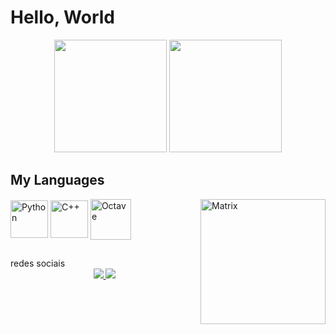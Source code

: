 # Hello, World

<div align = "center">
<img height = "180em" src = "https://github-readme-stats.vercel.app/api?username=JWchester&show_icons=true&theme=dark&include_all_commits=true&count_private=true" />
<img height = "180em" src = "https://github-readme-stats.vercel.app/api/top-langs/?username=JWchester&layout=compact&langs_count=7&theme=dark" />
</div>

## My Languages

<div align = "left">
<img style = "margin = 10px" align = "center" alt = "Python" height = "60" src = "https://cdn.jsdelivr.net/gh/devicons/devicon/icons/python/python-original.svg" />
<img style = "margin = 10px" align = "center" alt = "C++" height = "60" src = https://cdn.jsdelivr.net/gh/devicons/devicon/icons/cplusplus/cplusplus-original.svg /> 
<img style = "margin = 10px" align = "center" alt = "Octave" height = "65" src="https://cdn.jsdelivr.net/gh/devicons/devicon/icons/matlab/matlab-original.svg" />
<img align = "right" height = "200" width = "200" alt = "Matrix" src = https://c.tenor.com/yasksYy1XekAAAAC/matrix-code.gif /></a>

 ##

<div align = "left">
redes sociais 

<div align = "center">
<a href="https://instagram.com/joao.paulo56" alt = "Instagram" target="_blank"> <img src = "https://img.shields.io/badge/Instagram-E4405F?style=for-the-badge&logo=instagram&logoColor=white "target =" _ blank "> </a>
<a href="https://www.linkedin.com/in/jo%C3%A3o-paulo-gomes-barbosa-a1384a1b1/" target="_blank"> <img src = "https://img.shields.io/badge/LinkedIn-0077B5?style=for-the-badge&logo=linkedin&logoColor=white "target =" _ blank "> </a>
 

  


